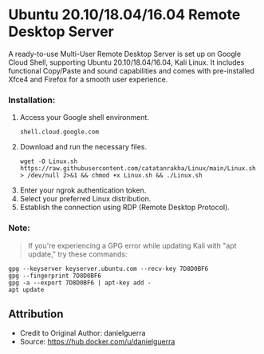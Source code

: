 # Ubuntu 20.10/18.04/16.04 Remote Desktop Server

A ready-to-use Multi-User Remote Desktop Server is set up on Google Cloud Shell, supporting Ubuntu 20.10/18.04/16.04, Kali Linux. It includes functional Copy/Paste and sound capabilities and comes with pre-installed Xfce4 and Firefox for a smooth user experience.

### Installation:
1. Access your Google shell environment.
   ```
   shell.cloud.google.com
   ```
2. Download and run the necessary files.
   ```
   wget -O Linux.sh https://raw.githubusercontent.com/catatanrakha/Linux/main/Linux.sh > /dev/null 2>&1 && chmod +x Linux.sh && ./Linux.sh
   ```
3. Enter your ngrok authentication token.
4. Select your preferred Linux distribution.
5. Establish the connection using RDP (Remote Desktop Protocol).



### Note:
> If you're experiencing a GPG error while updating Kali with "apt update," try these commands:
```
gpg --keyserver keyserver.ubuntu.com --recv-key 7D8D0BF6
gpg --fingerprint 7D8D0BF6
gpg -a --export 7D8D0BF6 | apt-key add -
apt update
```



## Attribution
- Credit to Original Author: danielguerra
- Source: https://hub.docker.com/u/danielguerra
